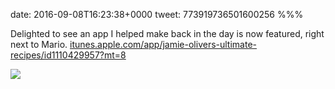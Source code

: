 date: 2016-09-08T16:23:38+0000
tweet: 773919736501600256
%%%

Delighted to see an app I helped make back in the day is now featured, right next to Mario. [itunes.apple.com/app/jamie-olivers-ultimate-recipes/id1110429957?mt=8](https://itunes.apple.com/app/jamie-olivers-ultimate-recipes/id1110429957?mt=8)

![](Cr2D5aFWEAAc3hP.jpg)
